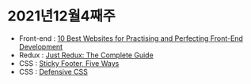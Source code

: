 # 2021년12월4째주

- Front-end : [10 Best Websites for Practising and Perfecting Front-End Development](https://javascript.plainenglish.io/10-best-websites-for-practising-and-perfecting-front-end-development-56e382b2c0ac)
- Redux : [Just Redux: The Complete Guide](https://dev.to/thesanjeevsharma/just-redux-the-complete-guide-44d5)
- CSS : [Sticky Footer, Five Ways](https://css-tricks.com/couple-takes-sticky-footer/)
- CSS : [Defensive CSS](https://ishadeed.com/article/defensive-css/)
